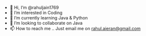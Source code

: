 - 👋 Hi, I’m @rahuljain1769
- 👀 I’m interested in Coding 
- 🌱 I’m currently learning Java & Python 
- 💞️ I’m looking to collaborate on Java 
- 📫 How to reach me .. Just email me on rahul.aieran@gmail.com

<!---
rahuljain1769/rahuljain1769 is a ✨ special ✨ repository because its `README.md` (this file) appears on your GitHub profile.
You can click the Preview link to take a look at your changes.
--->
